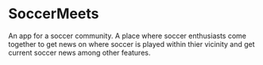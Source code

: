 # SoccerMeets
An app for a soccer community.
A place where soccer enthusiasts come together to get news on where soccer is played within thier vicinity
and get current soccer news among other features.

